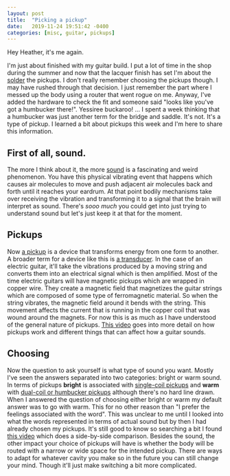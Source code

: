 ```yaml
---
layout: post
title:  "Picking a pickup"
date:   2019-11-24 19:51:42 -0400
categories: [misc, guitar, pickups]
---
```


Hey Heather, it's me again.

I'm just about finished with my guitar build. I put a lot of time in the shop
during the summer and now that the lacquer finish has set I'm about the
[solder][solder] the pickups. I don't really remember choosing the pickups
though. I may have rushed through that decision. I just remember the part where
I messed up the body using a router that went rogue on me. Anyway, I've added
the hardware to check the fit and someone said "looks like you've got a
humbucker there!". Yessiree buckaroo! ... I spent a week thinking that a
humbucker was just another term for the bridge and saddle. It's not. It's a type
of pickup. I learned a bit about pickups this week and I'm here to share this
information.

## First of all, sound.

The more I think about it, the more [sound][wiki-sound] is a fascinating and
weird phenomenon.  You have this physical vibrating event that happens which
causes air molecules to move and push adjacent air molecules back and forth
until it reaches your eardrum. At that point bodily mechanisms take over
receiving the vibration and transforming it to a signal that the brain will
interpret as sound. There's *sooo much* you could get into just trying to
understand sound but let's just keep it at that for the moment.

## Pickups

Now [a pickup][wiki-pickup] is a device that transforms energy from one form to
another. A broader term for a device like this is [a
transducer][wiki-transducer]. In the case of an electric guitar, it'll take the
vibrations produced by a moving string and converts them into an electrical
signal which is then amplified. Most of the time electric guitars will have
magnetic pickups which are wrapped in copper wire. They create a magnetic field
that magnetizes the guitar strings which are composed of some type of
ferromagnetic material. So when the string vibrates, the magnetic field around
it bends with the string. This movement affects the current that is running in
the copper coil that was wound around the magnets. For now this is as much as I
have understood of the general nature of pickups. [This video][YT-pickups] goes
into more detail on how pickups work and different things that can affect how a
guitar sounds. 

## Choosing

Now the question to ask yourself is what type of sound you want. Mostly I've
seen the answers separated into two categories: bright or warm sound. In terms
of pickups **bright** is associated with [single-coil pickups][wiki-single-coil]
and **warm** with [dual-coil or humbucker pickups][wiki-humbucker] although
there's no hard line drawn. When I answered the question of choosing either
bright or warm my default answer was to go with warm. This for no other reason
than "I prefer the feelings associated with the word". This was unclear to me
until I looked into what the words represented in terms of actual sound but by
then I had already chosen my pickups. It's still good to know so searching a bit
I found [this video][YT-pickup-comparison] which does a side-by-side comparison.
Besides the sound, the other impact your choice of pickups will have is whether
the body will be routed with a narrow or wide space for the intended pickup.
There are ways to adapt for whatever cavity you make so in the future you can
still change your mind. Though it'll just make switching a bit more complicated.

[solder]: https://english.stackexchange.com/questions/19990/what-is-the-correct-pronunciation-of-the-word-solder
[wiki-sound]: https://en.wikipedia.org/wiki/Sound
[wiki-pickup]: https://en.wikipedia.org/wiki/Pickup_(music_technology)
[wiki-transducer]: https://en.wikipedia.org/wiki/Transducer
[YT-pickups]: https://www.youtube.com/watch?v=EnHH6Uke090
[wiki-single-coil]: https://en.wikipedia.org/wiki/Single_coil_guitar_pickup
[wiki-humbucker]: https://en.wikipedia.org/wiki/Humbucker
[YT-pickup-comparison]: https://youtu.be/yudXHR6agaM?t=225
